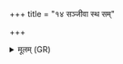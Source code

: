 +++
title = "१४ सञ्जीवा स्थ सम्"

+++
<details><summary>मूलम् (GR)</summary>

संजीवा स्थ सं जीव्यासं सर्वम् आयुर् जीव्यासम् ॥
</details>